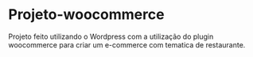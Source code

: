 # Projeto-woocommerce
<p>Projeto feito utilizando o Wordpress com a utilização do plugin woocommerce para criar um e-commerce com tematica de restaurante.</p>
